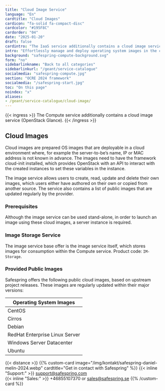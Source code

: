 ```yaml
---
title: "Cloud Image Service"
language: "En"
cardtitle: "Cloud Images"
cardicon: "fa-solid fa-compact-disc"
cardcolor: "#195F8C"
cardorder: "04"
date: "2025-01-20"
draft: false
cardintro: "The IaaS service additionally contains a cloud image service (Openstack Glance)."
intro: "Effortlessly manage and deploy operating system images in the cloud with Safespring’s Image Service, powered by OpenStack Glance, enabling customized or pre-configured cloud environments."
background: "safespring-compute-background.svg"
form: "no"
sidebarlinkname: "Back to all categories"
sidebarlinkurl: "/geant/service-catalogue"
socialmedia: "safespring-compute.jpg"
section: "OCRE 2024 framework"
socialmedia: "/safespring-start.jpg"
toc: "On this page"
noindex: "x"
aliases:
- /geant/service-catalogue/cloud-image/
---
```


{{< ingress >}}
The Compute service additionally contains a cloud image service (OpenStack Glance).
{{< /ingress >}}

## Cloud Images
Cloud images are prepared OS images that are deployable in a cloud environment where, for example the server-to-be’s name, IP or MAC address is not known in advance. The images need to have the framework cloud-init installed, which provides OpenStack with an API to interact with the created instances to set these variables in the instance.

The image service allows users to create, read, update and delete their own images, which users either have authored on their own or copied from another source. The service also contains a list of public images that are updated regularly by the provider.

### Prerequisites

Although the image service can be used stand-alone, in order to launch an image using these cloud images, a server instance is required.

### Image Storage Service

The image service base offer is the image service itself, which stores images for consumption within the Compute service. Product code: `IM-Storage`.

### Provided Public Images

Safespring offers the following public cloud images, based on upstream project releases. These images are regularly updated within their major versions:

| Operating System Images        |
|--------------------------------|
| CentOS                         |
| Cirros                         |
| Debian                         |
| RedHat Enterprise Linux Server |
| Windows Server Datacenter      |
| Ubuntu                         |


{{< distance >}}
{{% custom-card image="/img/kontakt/safespring-daniel-melin-2024.webp" cardtitle="Get in contact with Safespring" %}}
{{< inline "Support:" >}} support@safespring.com  
{{< inline "Sales:" >}} +46855107370 or sales@safespring.se
{{% /custom-card %}}